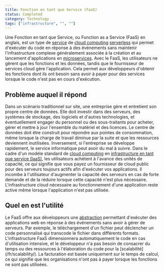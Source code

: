 ```yaml
---
title: Fonction en tant que Service (FaaS)
status: Completed
category: Technology
tags: ["infrastructure", "", ""]
---
```


Une Fonction en tant que Service, ou Function as a Service (FaaS) en anglais, est un type de [service](/fr/service/) de [cloud computing](/fr/cloud-computing/) [serverless](/fr/serverless/)
qui permet d'exécuter du code en réponse à des événements sans maintenir l'infrastructure complexe
généralement associée à la création et au lancement d'applications en [microservices](/microservices/).
Avec le FaaS, les utilisateurs ne gèrent que les fonctions et les données, tandis que le fournisseur de services cloud gère l'application.
Cela permet aux développeurs d'obtenir les fonctions dont ils ont besoin sans avoir à payer pour des services lorsque le code n'est pas en cours d'exécution.  

## Problème auquel il répond

Dans un scénario traditionnel sur site, une entreprise gère et entretient son propre centre de données.
Elle doit investir dans des serveurs, des systèmes de stockage, des logiciels et d'autres technologies,
et éventuellement engager du personnel ou des sous-traitants pour acheter, gérer et mettre à jour l'ensemble du matériel et des licences.
Le centre de données doit être construit pour répondre aux pointes de consommation, même lorsque la charge de travail diminue par la suite et que les ressources deviennent inutilisées.
Inversement, si l'entreprise se développe rapidement, le service informatique peut avoir du mal à suivre.
Dans le cadre d'un modèle standard de [cloud computing](/fr/cloud-computing/) en [infrastructure en tant que service (IaaS)](/fr/infrastructure-as-a-service/), les utilisateurs achètent à l'avance des unités de capacité,
ce qui signifie que vous payez un fournisseur de cloud public pour des serveurs toujours actifs afin d'exécuter vos applications.
Il incombe à l'utilisateur d'augmenter la capacité des serveurs en cas de forte demande et de la réduire lorsque cette capacité n'est plus nécessaire.
L'infrastructure cloud nécessaire au fonctionnement d'une application reste active même lorsque l'application n'est pas utilisée.

## Quel en est l'utilité

Le FaaS offre aux développeurs une [abstraction](/fr/abstraction/) permettant d'exécuter des applications web en réponse à des événements sans avoir à gérer de serveurs.
Par exemple, le téléchargement d'un fichier peut déclencher un code personnalisé qui transcode le fichier dans différents formats.
L'infrastructure FaaS dimensionnera automatiquement le code en cas d'utilisation intensive,
et le développeur n'a pas besoin de consacrer du temps ou des ressources à l'élaboration du code pour la [scalabilité] (/fr/scalability/).
La facturation est basée uniquement sur le temps de calcul, ce qui signifie que les organisations n'ont pas à payer lorsque les fonctions ne sont pas utilisées.
